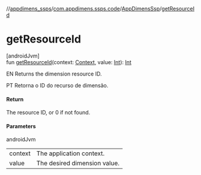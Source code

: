 //[appdimens_ssps](../../../index.md)/[com.appdimens.ssps.code](../index.md)/[AppDimensSsp](index.md)/[getResourceId](get-resource-id.md)

# getResourceId

[androidJvm]\
fun [getResourceId](get-resource-id.md)(context: [Context](https://developer.android.com/reference/kotlin/android/content/Context.html), value: [Int](https://kotlinlang.org/api/core/kotlin-stdlib/kotlin/-int/index.html)): [Int](https://kotlinlang.org/api/core/kotlin-stdlib/kotlin/-int/index.html)

EN Returns the dimension resource ID.

PT Retorna o ID do recurso de dimensão.

#### Return

The resource ID, or 0 if not found.

#### Parameters

androidJvm

| | |
|---|---|
| context | The application context. |
| value | The desired dimension value. |